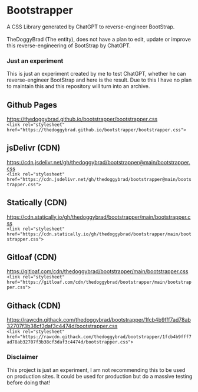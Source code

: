 # Bootstrapper
A CSS Library generated by ChatGPT to reverse-engineer BootStrap.
<br><br>
TheDoggyBrad (The entity), does not have a plan to edit, update or improve this reverse-engineering of BootStrap by ChatGPT.

### Just an experiment
This is just an experiment created by me to test ChatGPT, whether he can reverse-engineer BootStrap and here is the result. Due to this I have no plan to maintain this and this repository will turn into an archive.

## Github Pages
https://thedoggybrad.github.io/bootstrapper/bootstrapper.css<br>
```<link rel="stylesheet" href="https://thedoggybrad.github.io/bootstrapper/bootstrapper.css">```

## jsDelivr (CDN)
https://cdn.jsdelivr.net/gh/thedoggybrad/bootstrapper@main/bootstrapper.css<br>
```<link rel="stylesheet" href="https://cdn.jsdelivr.net/gh/thedoggybrad/bootstrapper@main/bootstrapper.css">```

## Statically (CDN)
https://cdn.statically.io/gh/thedoggybrad/bootstrapper/main/bootstrapper.css<br>
```<link rel="stylesheet" href="https://cdn.statically.io/gh/thedoggybrad/bootstrapper/main/bootstrapper.css">```

## Gitloaf (CDN)
https://gitloaf.com/cdn/thedoggybrad/bootstrapper/main/bootstrapper.css<br>
```<link rel="stylesheet" href="https://gitloaf.com/cdn/thedoggybrad/bootstrapper/main/bootstrapper.css">```

## Githack (CDN)
https://rawcdn.githack.com/thedoggybrad/bootstrapper/1fcb4b9fff7ad78ab32707f3b38cf3daf3c4474d/bootstrapper.css<br>
```<link rel="stylesheet" href="https://rawcdn.githack.com/thedoggybrad/bootstrapper/1fcb4b9fff7ad78ab32707f3b38cf3daf3c4474d/bootstrapper.css">```

### Disclaimer
This project is just an experiment, I am not recommending this to be used on production sites. It could be used for production but do a massive testing before doing that!
